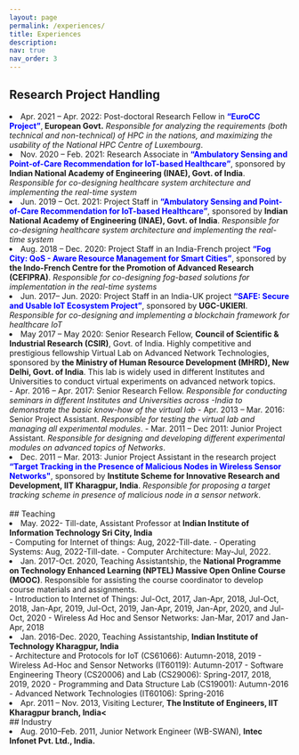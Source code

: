 ```yaml
---
layout: page
permalink: /experiences/
title: Experiences
description:
nav: true
nav_order: 3
---
```

## Research Project Handling

  <li>Apr. 2021 – Apr. 2022: Post-doctoral Research Fellow in <strong style="color:blue">“EuroCC Project”</strong>,<strong> European Govt.</strong><em> Responsible for analyzing the requirements (both technical and non-technical) of HPC in the nations, and maximizing the usability of the National HPC Centre of Luxembourg</em>.</li>
  <li>Nov. 2020 – Feb. 2021: Research Associate in <strong style="color:blue">“Ambulatory Sensing and Point-of-Care Recommendation for IoT-based Healthcare”</strong>, sponsored by <strong>Indian National Academy of Engineering (INAE), Govt. of India</strong>. <em>Responsible for co-designing healthcare system architecture and implementing the real-time system</em></li>
  <li>Jun. 2019 – Oct. 2021: Project Staff in <strong style="color:blue">“Ambulatory Sensing and Point-of-Care Recommendation for IoT-based Healthcare”</strong>, sponsored by <strong>Indian National Academy of Engineering (INAE), Govt. of India</strong>. <em>Responsible for co-designing healthcare system architecture and implementing the real-time system</em></li>
  <li>Aug. 2018 – Dec. 2020: Project Staff in an India-French project <strong style="color:blue">“Fog City: QoS - Aware Resource Management for Smart Cities”</strong>, sponsored by <strong>the Indo-French Centre for the Promotion of Advanced Research (CEFIPRA)</strong>. <em>Responsible for co-designing fog-based solutions for implementation in the real-time systems</em></li>
  <li>Jun. 2017– Jun. 2020: Project Staff in an India-UK project <strong style="color:blue">“SAFE: Secure and Usable IoT Ecosystem Project”</strong>, sponsored by <strong>UGC-UKIERI</strong>. <em>Responsible for co-designing and implementing a blockchain framework for healthcare IoT</em></li>
  <li>May 2017 – May 2020: Senior Research Fellow, <strong >Council of Scientific & Industrial Research (CSIR)</strong>, Govt. of India. Highly competitive and prestigious fellowship Virtual Lab on Advanced Network Technologies, sponsored by <strong>the Ministry of Human Resource Development (MHRD), New Delhi, Govt. of India</strong>. This lab is widely used in different Institutes and Universities to conduct virtual experiments on advanced network topics.</li>
  - Apr. 2016 – Apr. 2017: Senior Research Fellow. <em>Responsible for conducting seminars in different Institutes and Universities across -India to demonstrate the basic know-how of the virtual lab</em>
  - Apr. 2013 – Mar. 2016: Senior Project Assistant. <em>Responsible for testing the virtual lab and managing all experimental modules</em>.
  - Mar. 2011 – Dec 2011: Junior Project Assistant. <em>Responsible for designing and developing different experimental modules on advanced topics of Networks</em>.
  <li>Dec. 2011 – Mar. 2013: Junior Project Assistant in the research project <strong style="color:blue">“Target Tracking in the Presence of Malicious Nodes in Wireless Sensor Networks"</strong>, sponsored by <strong>Institute Scheme for Innovative Research and   Development, IIT Kharagpur, India</strong>. <em>Responsible for proposing a target tracking scheme in presence of malicious node in a sensor network</em>.</li>
<br>
## Teaching
<li>May. 2022- Till-date, Assistant Professor at <strong>Indian Institute of Information Technology Sri City, India</strong></li>
- Computing for Internet of things: Aug, 2022-Till-date.
- Operating Systems: Aug, 2022-Till-date.
- Computer Architecture: May-Jul, 2022.
<li>Jan. 2017-Oct. 2020, Teaching Assistantship, the <strong>National Programme on Technology Enhanced Learning (NPTEL) Massive
Open Online Course (MOOC)</strong>. Responsible for assisting the course coordinator to develop course materials and
assignments.</li>
- Introduction to Internet of Things: Jul-Oct, 2017, Jan-Apr, 2018, Jul-Oct, 2018, Jan-Apr, 2019, Jul-Oct,
2019, Jan-Apr, 2019, Jan-Apr, 2020, and Jul-Oct, 2020
- Wireless Ad Hoc and Sensor Networks: Jan-Mar, 2017 and Jan-Apr, 2018
<li>Jan. 2016-Dec. 2020, Teaching Assistantship, <strong>Indian Institute of Technology Kharagpur, India</strong></li>
- Architecture and Protocols for IoT (CS61066): Autumn-2018, 2019
- Wireless Ad-Hoc and Sensor Networks (IT60119): Autumn-2017
- Software Engineering Theory (CS20006) and Lab (CS29006): Spring-2017, 2018, 2019, 2020
- Programming and Data Structure Lab (CS19001): Autumn-2016
- Advanced Network Technologies (IT60106): Spring-2016
<li>Apr. 2011 – Nov. 2013, Visiting Lecturer, <strong>The Institute of Engineers, IIT Kharagpur branch, India<</strong></li>
## Industry
<li>Aug. 2010–Feb. 2011, Junior Network Engineer (WB-SWAN), <strong>Intec Infonet Pvt. Ltd., India.</strong></li>
<!-- ## GitHub users -->

<!-- {% if site.data.experiences.github_users %}
<div class="experiences d-flex flex-wrap flex-md-row flex-column justify-content-between align-items-center">
  {% for user in site.data.experiences.github_users %}
    {% include repository/repo_user.html username=user %}
  {% endfor %}
</div>
{% endif %}

---

## GitHub experiences

{% if site.data.experiences.github_repos %}
<div class="experiences d-flex flex-wrap flex-md-row flex-column justify-content-between align-items-center">
  {% for repo in site.data.experiences.github_repos %}
    {% include repository/repo.html repository=repo %}
  {% endfor %}
</div>
{% endif %} -->
